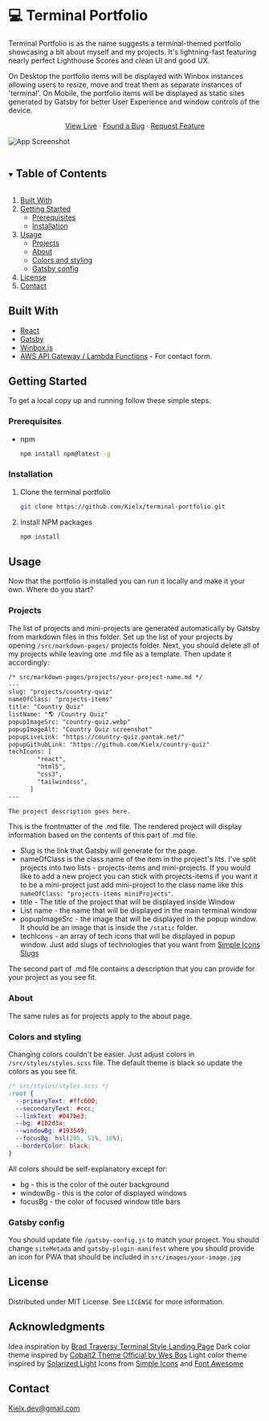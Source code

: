 # 💻 Terminal Portfolio

Terminal Portfolio is as the name suggests a terminal-themed portfolio showcasing a bit about myself and my projects.
It's lightning-fast featuring nearly perfect Lighthouse Scores and clean UI and good UX.

On Desktop the portfolio items will be displayed with Winbox instances allowing users to resize, move and treat them as separate instances of 'terminal'.
On Mobile, the portfolio items will be displayed as static sites generated by Gatsby for better User Experience and window controls of the device.

<p align="center">
    <a href="https://kielx-portfolio.netlify.app/">View Live</a>
    ·
    <a href="https://github.com/Kielx/terminal-portfolio/issues">Found a Bug</a>
    ·
    <a href="https://github.com/Kielx/terminal-portfolio/issues">Request Feature</a>
  </p>
</p>

![App Screenshot](https://raw.githubusercontent.com/Kielx/terminal-portfolio/master/static/PortfolioSS.png "Screenshot of app")

<!-- TABLE OF CONTENTS -->
<details open="open">
  <summary><h2 style="display: inline-block">Table of Contents</h2></summary>
  <ol>
    <li><a href="#built-with">Built With</a></li>
    <li><a href="#getting-started">Getting Started</a>
    <ul>
      <li><a href="#prerequisites">Prerequisites</a></li>
      <li><a href="#installation">Installation</a></li>
    </ul>
    </li>
    <li><a href="#usage">Usage</a>
    <ul>
      <li><a href="#projects">Projects</a></li>
      <li><a href="#about">About</a></li>
      <li><a href="#colors-and-styling">Colors and styling</a></li>
      <li><a href="#gatsby-config">Gatsby config</a></li>
    </ul>
    </li>
    <li><a href="#license">License</a></li>
    <li><a href="#contact">Contact</a></li>
  </ol>
</details>

<!-- ABOUT THE PROJECT -->
## Built With

* [React](https://reactjs.org/)
* [Gatsby](https://www.gatsbyjs.com/)
* [Winbox.js](https://github.com/nextapps-de/winbox)
* [AWS API Gateway / Lambda Functions](https://aws.amazon.com/) - For contact form.

<!-- GETTING STARTED -->
## Getting Started

To get a local copy up and running follow these simple steps.

### Prerequisites

* npm

  ```sh
  npm install npm@latest -g
  ```

### Installation

1. Clone the terminal portfolio

   ```sh
   git clone https://github.com/Kielx/terminal-portfolio.git
   ```

2. Install NPM packages

   ```sh
   npm install
   ```

<!-- USAGE EXAMPLES -->
## Usage

Now that the portfolio is installed you can run it locally and make it your own. Where do you start?

### Projects

The list of projects and mini-projects are generated automatically by Gatsby from markdown files in this folder. Set up the list of your projects by opening ```/src/markdown-pages/``` projects folder. Next, you should delete all of my projects while leaving one .md file as a template. Then update it accordingly:

```markdown
/* src/markdown-pages/projects/your-project-name.md */
---
slug: "projects/country-quiz"
nameOfClass: "projects-items"
title: "Country Quiz"
listName: "🌎 /Country Quiz"
popupImageSrc: "country-quiz.webp"
popupImageAlt: "Country Quiz screenshot"
popupLiveLink: "https://country-quiz.pantak.net/"
popupGithubLink: "https://github.com/Kielx/country-quiz"
techIcons: [
        "react",
        "html5",
        "css3",
        "tailwindcss",
      ]
---

The project description goes here.
```

This is the frontmatter of the .md file. The rendered project will display information based on the contents of this part of .md file.

* Slug is the link that Gatsby will generate for the page.
* nameOfClass is the class name of the item in the project's lits. I've split projects into two lists - projects-items and mini-projects. If you would like to add a new project you can stick with projects-items if you want it to be a mini-project just add mini-project to the class name like this `nameOfClass: "projects-items miniProjects"`.
* title - The title of the project that will be displayed inside Window
* List name - the name that will be displayed in the main terminal window
* popupImageSrc - the image that will be displayed in the popup window. It should be an image that is inside the `/static` folder.
* techIcons - an array of tech icons that will be displayed in popup window. Just add slugs of technologies that you want from [Simple Icons Slugs](https://github.com/simple-icons/simple-icons/blob/develop/slugs.md)

The second part of .md file contains a description that you can provide for your project as you see fit.

### About

The same rules as for projects apply to the about page.

### Colors and styling

Changing colors couldn't be easier. Just adjust colors in `/src/styles/styles.scss` file.
The default theme is black so update the colors as you see fit.

```scss
/* src/styles/styles.scss */
:root {
  --primaryText: #ffc600;
  --secondaryText: #ccc;
  --linkText: #047be3;
  --bg: #1b2d3a;
  --windowBg: #193549;
  --focusBg: hsl(205, 51%, 16%);
  --borderColor: black;
}
```

All colors should be self-explanatory except for:

* bg - this is the color of the outer background
* windowBg - this is the color of displayed windows
* focusBg - the color of focused window title bars

### Gatsby config

You should update file `/gatsby-config.js` to match your project. You should change `siteMetada` and `gatsby-plugin-manifest` where you should provide an icon for PWA that should be included in `src/images/your-image.jpg`

<!-- LICENSE -->
## License

Distributed under MIT License. See `LICENSE` for more information.

## Acknowledgments

Idea inspiration by [Brad Traversy Terminal Style Landing Page](https://www.youtube.com/watch?v=jQCk2yo10YY)
Dark color theme inspired by [Cobalt2 Theme Official by Wes Bos](https://marketplace.visualstudio.com/items?itemName=wesbos.theme-cobalt2)
Light color theme inspired by [Solarized Light](https://en.wikipedia.org/wiki/Solarized_(color_scheme)2)
Icons from [Simple Icons](https://github.com/simple-icons/simple-icons) and [Font Awesome](https://fontawesome.com/)

<!-- CONTACT -->
## Contact

Kielx.dev@gmail.com
<!-- MARK
<!--stackedit_data:
eyJoaXN0b3J5IjpbNzc5ODUwNjQ3XX0=
-->
